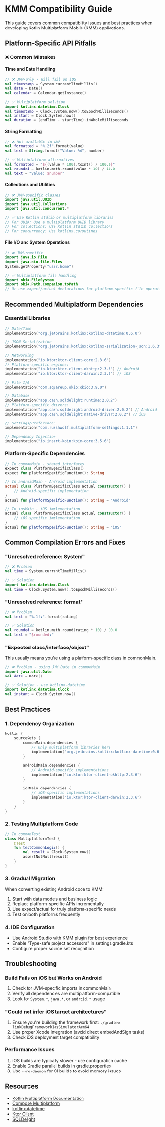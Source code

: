 # KMM Compatibility Guide

This guide covers common compatibility issues and best practices when developing Kotlin Multiplatform Mobile (KMM) applications.

## Platform-Specific API Pitfalls

### ❌ Common Mistakes

#### Time and Date Handling
```kotlin
// ❌ JVM-only - Will fail on iOS
val timestamp = System.currentTimeMillis()
val date = Date()
val calendar = Calendar.getInstance()

// ✅ Multiplatform solution
import kotlinx.datetime.Clock
val timestamp = Clock.System.now().toEpochMilliseconds()
val instant = Clock.System.now()
val duration = (endTime - startTime).inWholeMilliseconds
```

#### String Formatting
```kotlin
// ❌ Not available in KMP
val formatted = "%.2f".format(value)
val text = String.format("Value: %d", number)

// ✅ Multiplatform alternatives
val formatted = "${(value * 100).toInt() / 100.0}"
val rounded = kotlin.math.round(value * 10) / 10.0
val text = "Value: $number"
```

#### Collections and Utilities
```kotlin
// ❌ JVM-specific classes
import java.util.UUID
import java.util.Collections
import java.util.concurrent.*

// ✅ Use Kotlin stdlib or multiplatform libraries
// For UUID: Use a multiplatform UUID library
// For collections: Use Kotlin stdlib collections
// For concurrency: Use kotlinx.coroutines
```

#### File I/O and System Operations
```kotlin
// ❌ JVM-specific
import java.io.File
import java.nio.file.Files
System.getProperty("user.home")

// ✅ Multiplatform file handling
import okio.FileSystem
import okio.Path.Companion.toPath
// Or use expect/actual declarations for platform-specific file operations
```

## Recommended Multiplatform Dependencies

### Essential Libraries
```kotlin
// Date/Time
implementation("org.jetbrains.kotlinx:kotlinx-datetime:0.6.0")

// JSON Serialization  
implementation("org.jetbrains.kotlinx:kotlinx-serialization-json:1.6.3")

// Networking
implementation("io.ktor:ktor-client-core:2.3.6")
// Platform-specific engines:
implementation("io.ktor:ktor-client-okhttp:2.3.6") // Android
implementation("io.ktor:ktor-client-darwin:2.3.6") // iOS

// File I/O
implementation("com.squareup.okio:okio:3.9.0")

// Database
implementation("app.cash.sqldelight:runtime:2.0.2")
// Platform-specific drivers:
implementation("app.cash.sqldelight:android-driver:2.0.2") // Android  
implementation("app.cash.sqldelight:native-driver:2.0.2") // iOS

// Settings/Preferences
implementation("com.russhwolf:multiplatform-settings:1.1.1")

// Dependency Injection
implementation("io.insert-koin:koin-core:3.5.6")
```

### Platform-Specific Dependencies
```kotlin
// In commonMain - shared interfaces
expect class PlatformSpecificClass()
expect fun platformSpecificFunction(): String

// In androidMain - Android implementation
actual class PlatformSpecificClass actual constructor() {
    // Android-specific implementation
}
actual fun platformSpecificFunction(): String = "Android"

// In iosMain - iOS implementation  
actual class PlatformSpecificClass actual constructor() {
    // iOS-specific implementation
}
actual fun platformSpecificFunction(): String = "iOS"
```

## Common Compilation Errors and Fixes

### "Unresolved reference: System"
```kotlin
// ❌ Problem
val time = System.currentTimeMillis()

// ✅ Solution
import kotlinx.datetime.Clock
val time = Clock.System.now().toEpochMilliseconds()
```

### "Unresolved reference: format"
```kotlin
// ❌ Problem  
val text = "%.1f★".format(rating)

// ✅ Solution
val rounded = kotlin.math.round(rating * 10) / 10.0
val text = "$rounded★"
```

### "Expected class/interface/object"
This usually means you're using a platform-specific class in commonMain.
```kotlin
// ❌ Problem - using JVM Date in commonMain
import java.util.Date
val date = Date()

// ✅ Solution - use kotlinx-datetime
import kotlinx.datetime.Clock
val instant = Clock.System.now()
```

## Best Practices

### 1. Dependency Organization
```kotlin
kotlin {
    sourceSets {
        commonMain.dependencies {
            // Only multiplatform libraries here
            implementation("org.jetbrains.kotlinx:kotlinx-datetime:0.6.0")
        }
        
        androidMain.dependencies {
            // Android-specific implementations
            implementation("io.ktor:ktor-client-okhttp:2.3.6")
        }
        
        iosMain.dependencies {
            // iOS-specific implementations  
            implementation("io.ktor:ktor-client-darwin:2.3.6")
        }
    }
}
```

### 2. Testing Multiplatform Code
```kotlin
// In commonTest
class MultiplatformTest {
    @Test
    fun testCommonLogic() {
        val result = Clock.System.now()
        assertNotNull(result)
    }
}
```

### 3. Gradual Migration
When converting existing Android code to KMM:
1. Start with data models and business logic
2. Replace platform-specific APIs incrementally  
3. Use expect/actual for truly platform-specific needs
4. Test on both platforms frequently

### 4. IDE Configuration
- Use Android Studio with KMM plugin for best experience
- Enable "Type-safe project accessors" in settings.gradle.kts
- Configure proper source set recognition

## Troubleshooting

### Build Fails on iOS but Works on Android
1. Check for JVM-specific imports in commonMain
2. Verify all dependencies are multiplatform-compatible
3. Look for `System.*`, `java.*`, or `android.*` usage

### "Could not infer iOS target architectures"
1. Ensure you're building the framework first: `./gradlew linkDebugFrameworkIosSimulatorArm64`
2. Use proper Xcode integration (avoid direct embedAndSign tasks)
3. Check iOS deployment target compatibility

### Performance Issues
1. iOS builds are typically slower - use configuration cache
2. Enable Gradle parallel builds in gradle.properties
3. Use `--no-daemon` for CI builds to avoid memory issues

## Resources

- [Kotlin Multiplatform Documentation](https://kotlinlang.org/docs/multiplatform.html)
- [Compose Multiplatform](https://www.jetbrains.com/lp/compose-multiplatform/)
- [kotlinx.datetime](https://github.com/Kotlin/kotlinx-datetime)
- [Ktor Client](https://ktor.io/docs/getting-started-ktor-client.html)
- [SQLDelight](https://cashapp.github.io/sqldelight/)